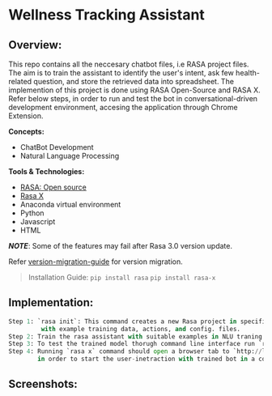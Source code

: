 # Wellness Tracking Assistant
## Overview:
This repo contains all the neccesary chatbot files, i.e RASA project files. The aim is to train the assistant to identify the user's intent, ask few health-related question, and store the retrieved data into spreadsheet. The implemention of this project is done using RASA Open-Source and RASA X. Refer below steps, in order to run and test the bot in conversational-driven development environment, accesing the application through Chrome Extension.

**Concepts:**
- ChatBot Development 
- Natural Language Processing

**Tools & Technologies:**
- [RASA: Open source](https://rasa.com/docs/rasa/)
- [Rasa X](https://rasa.com/rasa-x/)
- Anaconda virtual environment
- Python 
- Javascript
- HTML

***NOTE***: 
Some of the features may fail after Rasa 3.0 version update.

Refer [version-migration-guide](https://rasa.com/docs/rasa/migration-guide/) for version migration.

> Installation Guide:
``pip install rasa``
``pip install rasa-x``

## Implementation:
```Python
Step 1: `rasa init`: This command creates a new Rasa project in specified directory 
         with example training data, actions, and config. files.
Step 2: Train the rasa assistant with suitable examples in NLU traning data directory.
Step 3: To test the trained model thorugh command line interface run `rasa shell` in your terminal.
Step 4: Running `rasa x` command should open a browser tab to `http://localhost:5002/`,
        in order to start the user-inetraction with trained bot in a conversational-driven environment.
```

## Screenshots:
        
        
        
        
        
        
